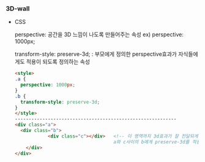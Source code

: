 ### 3D-wall

- CSS 

  perspective:  공간을 3D 느낌이 나도록 만들어주는 속성  ex) perspective: 1000px;

  transform-style: preserve-3d; : 부모에게 정의한 perspective효과가 자식들에게도 적용이 되도록 정의하는 속성 

  

  ```html
  <style>
  .a {
    perspective: 1000px;
  }
  .b {
    transform-style: preserve-3d;
  }
  </style>
  -----------------------------------------------------------
  <div class="a">
  	<div class="b">
              <div class="c"></div>   <!-- 이 영역까지 3d효과가 잘 전달되게 만들어야한다. 
  									  a와 c사이의 b에게 preserve-3d를 적용해야한다.-->
      </div>
  </div>
  ```

  

  


